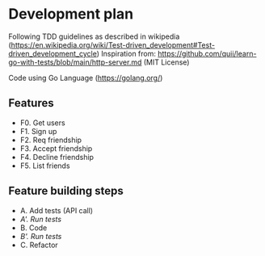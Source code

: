 # Development plan
Following TDD guidelines as described in wikipedia (https://en.wikipedia.org/wiki/Test-driven_development#Test-driven_development_cycle)
Inspiration from: https://github.com/quii/learn-go-with-tests/blob/main/http-server.md (MIT License)

Code using Go Language (https://golang.org/)

## Features

- F0. Get users
- F1. Sign up
- F2. Req friendship
- F3. Accept friendship
- F4. Decline friendship
- F5. List friends

## Feature building steps

- A. Add tests (API call)
- _A'. Run tests_
- B. Code
- _B'. Run tests_
- C. Refactor

